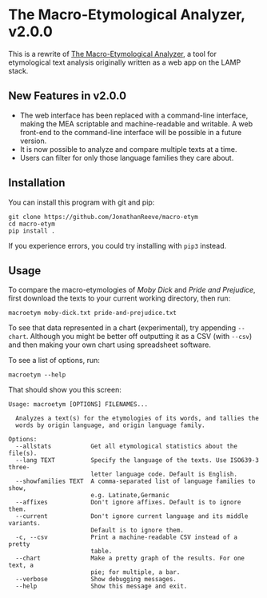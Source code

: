 # The Macro-Etymological Analyzer, v2.0.0

This is a rewrite of [The Macro-Etymological Analyzer](http://jonreeve.com/etym), a tool for etymological text analysis originally written as a web app on the LAMP stack.

## New Features in v2.0.0

 * The web interface has been replaced with a command-line interface, making the MEA scriptable and machine-readable and writable. A web front-end to the command-line interface will be possible in a future version.
 * It is now possible to analyze and compare multiple texts at a time.
 * Users can filter for only those language families they care about.

## Installation
You can install this program with git and pip: 

    git clone https://github.com/JonathanReeve/macro-etym
    cd macro-etym
    pip install .

If you experience errors, you could try installing with `pip3` instead.

## Usage

To compare the macro-etymologies of _Moby Dick_ and _Pride and Prejudice_, first download the texts to your current working directory, then run: 

    macroetym moby-dick.txt pride-and-prejudice.txt

To see that data represented in a chart (experimental), try appending `--chart`. Although you might be better off outputting it as a CSV (with `--csv`) and then making your own chart using spreadsheet software. 

To see a list of options, run:

    macroetym --help

That should show you this screen: 

```
Usage: macroetym [OPTIONS] FILENAMES...

  Analyzes a text(s) for the etymologies of its words, and tallies the
  words by origin language, and origin language family.

Options:
  --allstats           Get all etymological statistics about the file(s).
  --lang TEXT          Specify the language of the texts. Use ISO639-3 three-
                       letter language code. Default is English.
  --showfamilies TEXT  A comma-separated list of language families to show,
                       e.g. Latinate,Germanic
  --affixes            Don't ignore affixes. Default is to ignore them.
  --current            Don't ignore current language and its middle variants.
                       Default is to ignore them.
  -c, --csv            Print a machine-readable CSV instead of a pretty
                       table.
  --chart              Make a pretty graph of the results. For one text, a
                       pie; for multiple, a bar.
  --verbose            Show debugging messages.
  --help               Show this message and exit.
```
